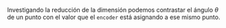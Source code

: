Investigando la reducción de la dimensión podemos contrastar el ángulo $\theta$ de un punto con el valor que el `encoder` está asignando a ese mismo punto.